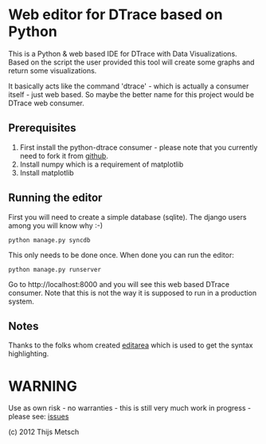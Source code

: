 Web editor for DTrace based on Python
==============

This is a Python &amp; web based IDE for DTrace with Data Visualizations. Based
on the script the user provided this tool will create some graphs and return
some visualizations.

It basically acts like the command 'dtrace' - which is actually a consumer
itself - just web based. So maybe the better name for this project would be 
DTrace web consumer.

Prerequisites
-------------

 1. First install the python-dtrace consumer - please note that you currently
    need to fork it from [github](https://github.com/tmetsch/python-dtrace).
 1. Install numpy which is a requirement of matplotlib
 1. Install matplotlib

Running the editor
------------------

First you will need to create a simple database (sqlite). The django users
among you will know why :-)

    python manage.py syncdb

This only needs to be done once. When done you can run the editor:

    python manage.py runserver

Go to http://localhost:8000 and you will see this web based DTrace consumer.
Note that this is not the way it is supposed to run in a production system.

Notes
-----

Thanks to the folks whom created [editarea](http://www.cdolivet.com/editarea/)
which is used to get the syntax highlighting.

WARNING
=======
Use as own risk - no warranties - this is still very much work in progress -
please see: [issues](https://github.com/tmetsch/dtrace-web-ide/issues 'Issues')

(c) 2012 Thijs Metsch
